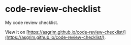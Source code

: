 # code-review-checklist

My code review checklist.

View it on [https://asgrim.github.io/code-review-checklist/](https://asgrim.github.io/code-review-checklist/).
